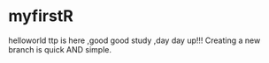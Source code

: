 # myfirstR
helloworld
ttp is here ,good good study ,day day up!!!
Creating a new branch is quick AND simple.
